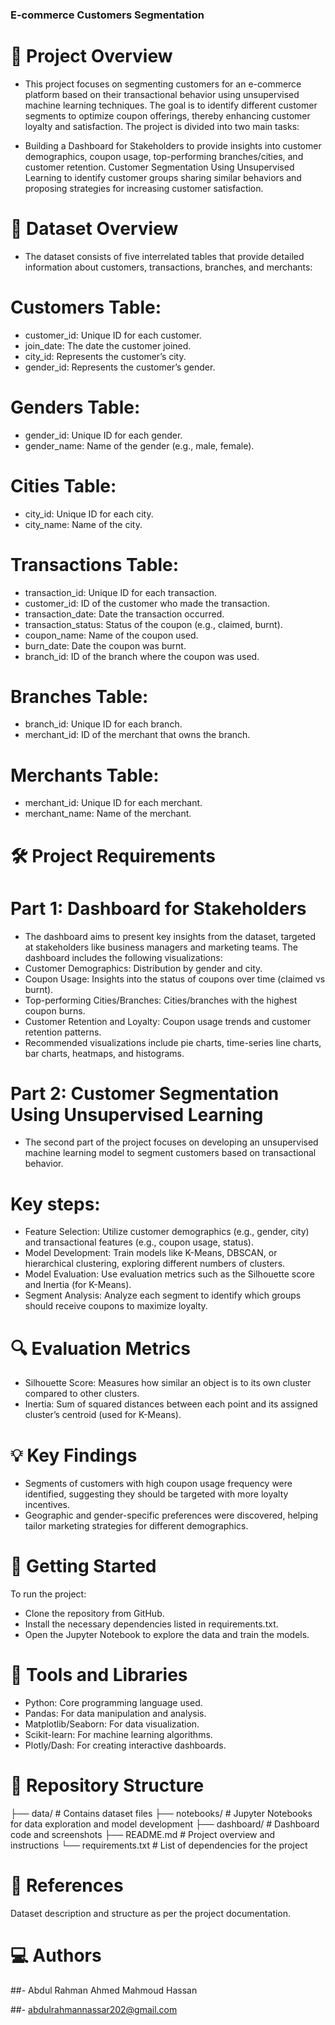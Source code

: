 ### E-commerce Customers Segmentation

# 📌 Project Overview
 - This project focuses on segmenting customers for an e-commerce platform based on their transactional behavior using unsupervised machine learning techniques. The goal is 
   to identify different customer segments to optimize coupon offerings, thereby enhancing customer loyalty and satisfaction.
   The project is divided into two main tasks:

 - Building a Dashboard for Stakeholders to provide insights into customer demographics, coupon usage, top-performing branches/cities, and customer retention.
   Customer Segmentation Using Unsupervised Learning to identify customer groups sharing similar behaviors and proposing strategies for increasing customer satisfaction.
  
# 📁 Dataset Overview
   - The dataset consists of five interrelated tables that provide detailed information about customers, transactions, branches, and merchants:

# Customers Table:
 - customer_id: Unique ID for each customer.
 - join_date: The date the customer joined.
 - city_id: Represents the customer’s city.
 - gender_id: Represents the customer’s gender.
   
# Genders Table:
 - gender_id: Unique ID for each gender.
 - gender_name: Name of the gender (e.g., male, female).
   
# Cities Table:
 - city_id: Unique ID for each city.
 - city_name: Name of the city.
   
# Transactions Table:
 - transaction_id: Unique ID for each transaction.
 - customer_id: ID of the customer who made the transaction.
 - transaction_date: Date the transaction occurred.
 - transaction_status: Status of the coupon (e.g., claimed, burnt).
 - coupon_name: Name of the coupon used.
 - burn_date: Date the coupon was burnt.
 - branch_id: ID of the branch where the coupon was used.
   
# Branches Table:
 - branch_id: Unique ID for each branch.
 - merchant_id: ID of the merchant that owns the branch.
   
# Merchants Table:
 - merchant_id: Unique ID for each merchant.
 - merchant_name: Name of the merchant.
   
# 🛠️ Project Requirements
 # Part 1: Dashboard for Stakeholders
 - The dashboard aims to present key insights from the dataset, targeted at stakeholders like business managers and marketing teams. The dashboard includes the following 
   visualizations:
 - Customer Demographics: Distribution by gender and city.
 - Coupon Usage: Insights into the status of coupons over time (claimed vs burnt).
 - Top-performing Cities/Branches: Cities/branches with the highest coupon burns.
 - Customer Retention and Loyalty: Coupon usage trends and customer retention patterns.
 - Recommended visualizations include pie charts, time-series line charts, bar charts, heatmaps, and histograms.

# Part 2: Customer Segmentation Using Unsupervised Learning
 - The second part of the project focuses on developing an unsupervised machine learning model to segment customers based on transactional behavior.

# Key steps:
 - Feature Selection: Utilize customer demographics (e.g., gender, city) and transactional features (e.g., coupon usage, status).
 - Model Development: Train models like K-Means, DBSCAN, or hierarchical clustering, exploring different numbers of clusters.
 - Model Evaluation: Use evaluation metrics such as the Silhouette score and Inertia (for K-Means).
 - Segment Analysis: Analyze each segment to identify which groups should receive coupons to maximize loyalty.

# 🔍 Evaluation Metrics
 - Silhouette Score: Measures how similar an object is to its own cluster compared to other clusters.
 - Inertia: Sum of squared distances between each point and its assigned cluster’s centroid (used for K-Means).

# 💡 Key Findings
 - Segments of customers with high coupon usage frequency were identified, suggesting they should be targeted with more loyalty incentives.
 - Geographic and gender-specific preferences were discovered, helping tailor marketing strategies for different demographics.

# 🚀 Getting Started
To run the project:
 - Clone the repository from GitHub.
 - Install the necessary dependencies listed in requirements.txt.
 - Open the Jupyter Notebook to explore the data and train the models.

# 🧰 Tools and Libraries
 - Python: Core programming language used.
 - Pandas: For data manipulation and analysis.
 - Matplotlib/Seaborn: For data visualization.
 - Scikit-learn: For machine learning algorithms.
 - Plotly/Dash: For creating interactive dashboards.

# 📁 Repository Structure
├── data/                        # Contains dataset files
├── notebooks/                   # Jupyter Notebooks for data exploration and model development
├── dashboard/                   # Dashboard code and screenshots
├── README.md                    # Project overview and instructions
└── requirements.txt             # List of dependencies for the project

# 🔗 References
  Dataset description and structure as per the project documentation.

# 💻 Authors
##- Abdul Rahman Ahmed Mahmoud Hassan

##- abdulrahmannassar202@gmail.com
